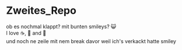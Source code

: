 # Zweites_Repo
ob es nochmal klappt? mit bunten smileys? 😺<br>
I love ☕, 🍕 and 💃 <br>
und noch ne zeile mit nem break davor weil ich's verkackt hatte smiley
